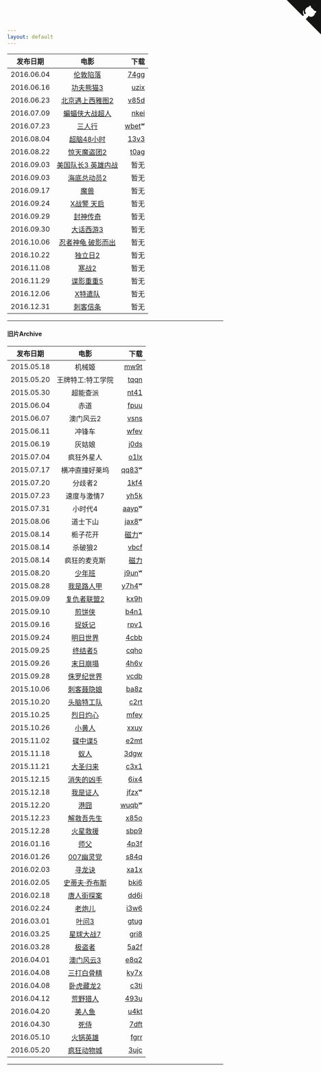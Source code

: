 ```yaml
---
layout: default
---
```


| 发布日期        | 电影           | 下载  |
| ------------- |:-------------:| -----:|
| 2016.06.04      | [伦敦陷落](http://movie.mtime.com/211903/)     | [74gg](http://pan.baidu.com/s/1qXWehtE)  |
| 2016.06.16      | [功夫熊猫3](http://movie.douban.com/subject/11589036/)     | [uzix](https://pan.baidu.com/s/1eRKWc9O) |
| 2016.06.23      | [北京遇上西雅图2](http://movie.mtime.com/211903/)     | [v85d](http://pan.baidu.com/s/1eSe7i8q)  |
| 2016.07.09     | [蝙蝠侠大战超人](http://movie.douban.com/subject/24750534/)     | [nkei](http://pan.baidu.com/s/1i5uaIt3) |
| 2016.07.23     | [三人行](https://movie.douban.com/subject/26235349/)     |[wbet](https://pan.baidu.com/s/1boVl3XX)ʷ |
| 2016.08.04     | [超脑48小时](https://movie.douban.com/)     |[13v3](http://pan.baidu.com/s/1hsmCiEC) |
| 2016.08.22      | [惊天魔盗团2](https://movie.douban.com/subject/25662337/)      | [t0ag](http://pan.baidu.com/s/1eSynov4) |
| 2016.09.03     | [美国队长3 英雄内战](https://movie.douban.com/subject/25820460/)     | 暂无 |
| 2016.09.03     | [海底总动员2](https://movie.douban.com/subject/11524967/)     | 暂无 |
| 2016.09.17      | [魔兽](https://movie.douban.com/subject/2131940/)      | 暂无 |
| 2016.09.24     | [X战警 天启](https://movie.douban.com/subject/25786060/)     | 暂无 |
| 2016.09.29      | [封神传奇]()      | 暂无 |
| 2016.09.30      | [大话西游3]()      | 暂无 |
| 2016.10.06      | [忍者神龟 破影而出]()      | 暂无 |
| 2016.10.22      | [独立日2]()      | 暂无 |
| 2016.11.08      | [寒战2]()      | 暂无 |
| 2016.11.29      | [谍影重重5]()      | 暂无 |
| 2016.12.06      | [X特遣队]()      | 暂无 |
| 2016.12.31      | [刺客信条]()      | 暂无 |


---

#### 旧片Archive

| 发布日期        | 电影           | 下载  |
| ------------- |:-------------:| -----:|
| 2015.05.18      | 机械姬 | [mw9t](http://pan.baidu.com/s/1tuHye) |
| 2015.05.20      | 王牌特工:特工学院 | [tqqn](http://pan.baidu.com/s/1o6vEloI)|
| 2015.05.30      | 超能查派 | [nt41](http://pan.baidu.com/s/1sjmfckd) |
| 2015.06.04      | 赤道 |[fpuu](http://pan.baidu.com/s/1gdxvqzL) |
| 2015.06.07      | 澳门风云2 | [vsns](http://pan.baidu.com/s/1kTh7Z99)|
| 2015.06.11      | 冲锋车 | [wfev](http://pan.baidu.com/s/1hq7wMkk)|
| 2015.06.19      | 灰姑娘 | [j0ds](http://pan.baidu.com/s/1jG4B39s )|
| 2015.07.04      | 疯狂外星人 | [o1lx](http://pan.baidu.com/s/1dDIZKat)|
| 2015.07.17      | 横冲直撞好莱坞 | [qq83](http://pan.baidu.com/s/1i3EOHWL)ʷ |
| 2015.07.20      | 分歧者2 | [1kf4](http://pan.baidu.com/s/1ntIK70H) |
| 2015.07.23      | 速度与激情7 |[yh5k](http://pan.baidu.com/s/1eQD9nA6)|
| 2015.07.31      | 小时代4 | [aayp](http://pan.baidu.com/s/1qWqUGQo)ʷ |
| 2015.08.06      | 道士下山 | [jax8](http://pan.baidu.com/s/1BG5QI)ʷ  |
| 2015.08.14      | 栀子花开 | [磁力](magnet:?xt=urn:btih:3A8C40DB47B9A928A6CC160C68E85709578671BA)ʷ |
| 2015.08.14      | 杀破狼2 |[vbcf](http://pan.baidu.com/s/1hqCmv9E)|
| 2015.08.14      | 疯狂的麦克斯  |[磁力](magnet:?xt=urn:btih:ac4c728505e107f1d5401fa57163b6d2a5ae9279&dn=Mad.Max.Fury.Road.2015.1080p.BluRay.x264.DTS-WiKi&xl=14561825500)|
| 2015.08.20      | [少年班](http://movie.douban.com/subject/26219652/) | [j9un](http://pan.baidu.com/s/1mgIiL0c)ʷ|
| 2015.08.28      | [我是路人甲](http://movie.douban.com/subject/25746375/) | [y7h4](http://pan.baidu.com/s/1o626HPg)ʷ|
| 2015.09.09      | [复仇者联盟2](http://movie.douban.com/subject/10741834/)  |   [kx9h](http://pan.baidu.com/s/1sjmlNWD)|
| 2015.09.10      | [煎饼侠](http://movie.douban.com/subject/25895276/) | [b4n1](http://pan.baidu.com/s/1eQ11EHs) |
| 2015.09.16      | [捉妖记](http://movie.douban.com/subject/25723907/) | [rpv1](http://pan.baidu.com/s/1c0FdlG8) |
| 2015.09.24      | [明日世界](http://movie.douban.com/subject/6873042/)      |  [4cbb](http://pan.baidu.com/s/1kTzqhZD) |
| 2015.09.25       | [终结者5](http://movie.douban.com/subject/3338862/)      |[cqho](http://pan.baidu.com/s/1nt7tHrV)|
| 2015.09.26      | [末日崩塌](http://movie.douban.com/subject/25786077/) |[4h6v](http://pan.baidu.com/s/1hqxuMu4 ) |
| 2015.09.28      | [侏罗纪世界](http://movie.douban.com/subject/10440138/)      | [vcdb](http://pan.baidu.com/s/1eQwd674)|
| 2015.10.06      | [刺客聂隐娘](http://movie.douban.com/subject/2303845)  |  [ba8z](http://pan.baidu.com/s/1eQFGvom)|
| 2015.10.20      | [头脑特工队](http://movie.douban.com/subject/10533913/)     |   [c2rt](http://pan.baidu.com/s/1c0Bb5Aw)|
| 2015.10.25      | [烈日灼心](http://movie.douban.com/subject/24719063/)     | [mfey](http://pan.baidu.com/s/1eCfMY)|
| 2015.10.26      | [小黄人](http://movie.douban.com/subject/11624706/)      |[xxuy](http://pan.baidu.com/s/1kTNaXmv) |
| 2015.11.02      | [碟中谍5](http://movie.douban.com/subject/10727641)      |[e2mt](http://pan.baidu.com/s/1eQkAkIu) |
| 2015.11.18      | [蚁人](http://movie.douban.com/subject/1866473/)      |[3dgw](http://pan.baidu.com/s/1bnulb5d ) |
| 2015.11.21      | [大圣归来](http://movie.douban.com/subject/26277313/) | [c3x1](http://pan.baidu.com/s/1o6CfHUi) |
| 2015.12.15      | [消失的凶手](https://movie.douban.com/subject/25778483/)      | [6ix4](http://pan.baidu.com/s/1kUaEDnT)  |
| 2015.12.18      | [我是证人](http://movie.douban.com/subject/26313973/)      | [jfzx](http://pan.baidu.com/s/1sk16S4P)ʷ|
| 2015.12.20      | [港囧](http://movie.douban.com/subject/25710912/)      | [wuqb](http://pan.baidu.com/s/1o7uRAo6)ʷ|
| 2015.12.23      | [解救吾先生](http://movie.douban.com/subject/25798448/)      | [x85o](http://pan.baidu.com/s/1dEpf7iD) |
| 2015.12.28      | [火星救援](http://movie.douban.com/subject/25864085)      | [sbp9](http://pan.baidu.com/s/1qXyTPyG)|
| 2016.01.16      | [师父](http://movie.douban.com/subject/25919910/)      | [4p3f](http://pan.baidu.com/s/1i3Ob4Fz)|
| 2016.01.26      | [007幽灵党](http://movie.mtime.com/194879/)      | [s84q](http://pan.baidu.com/s/1c0UrGUs) |
| 2016.02.03      | [寻龙诀](http://movie.douban.com/subject/3077412)      | [xa1x](http://pan.baidu.com/s/1eQTFFyE)|
| 2016.02.05      | [史蒂夫·乔布斯](http://movie.douban.com/subject/25850443/)      | [bki6](http://pan.baidu.com/s/1hrm8vRm ) |
| 2016.02.18      | [唐人街探案](http://movie.douban.com/subject/26311973/)      | [dd6i](http://pan.baidu.com/s/1dEhsK2d)|
| 2016.02.24      | [老炮儿](http://movie.douban.com/subject/24751756)      | [i3w6](http://pan.baidu.com/s/1o7hI2vw)|
| 2016.03.01      | [叶问3](http://movie.douban.com/subject/11598977/)     | [gtug](http://pan.baidu.com/s/1Tvyeq)|
| 2016.03.25      | [星球大战7](https://movie.douban.com/subject/20326665/)     | [gri8](http://pan.baidu.com/s/1pLsxSdP) |
| 2016.03.28      | [极盗者](https://movie.douban.com/subject/25809384/)     | [5a2f](http://pan.baidu.com/s/1nu6yP5J) |
| 2016.04.01      | [澳门风云3](http://movie.douban.com/subject/26334559/)     | [e8q2](http://pan.baidu.com/s/1mhICmWo) |
| 2016.04.08      | [三打白骨精](http://movie.douban.com/subject/25827963/)     | [ky7x](http://pan.baidu.com/s/1qYnCLuW) |
| 2016.04.08      | [卧虎藏龙2](http://movie.douban.com/subject/21327512/)     | [c3ti](http://pan.baidu.com/s/1eR2Aa2Y) |
| 2016.04.12      | [荒野猎人](http://movie.douban.com/subject/5327268/)     | [493u](http://pan.baidu.com/s/1bpLTm8n)  |
| 2016.04.20      | [美人鱼](http://movie.douban.com/subject/19944106/)     | [u4kt](http://pan.baidu.com/s/1skPo1pr)|
| 2016.04.30      | [死侍](http://movie.mtime.com/106309/)     | [7dft](http://pan.baidu.com/s/1bXkYqq)  |
| 2016.05.10      | [火锅英雄](https://movie.douban.com/subject/25662327/)     | [fgrr](http://pan.baidu.com/s/1slwzkAT)|
| 2016.05.20      | [疯狂动物城](https://movie.douban.com/subject/25662329/)     | [3ujc](http://pan.baidu.com/s/1cxA1wa) |

---


<a href="https://github.com/moviex/moviex.github.io/edit/master/index.md" class="github-corner"><svg width="80" height="80" viewBox="0 0 250 250" style="fill:#151513; color:#fff; position: absolute; top: 0; border: 0; right: 0;"><path d="M0,0 L115,115 L130,115 L142,142 L250,250 L250,0 Z"></path><path d="M128.3,109.0 C113.8,99.7 119.0,89.6 119.0,89.6 C122.0,82.7 120.5,78.6 120.5,78.6 C119.2,72.0 123.4,76.3 123.4,76.3 C127.3,80.9 125.5,87.3 125.5,87.3 C122.9,97.6 130.6,101.9 134.4,103.2" fill="currentColor" style="transform-origin: 130px 106px;" class="octo-arm"></path><path d="M115.0,115.0 C114.9,115.1 118.7,116.5 119.8,115.4 L133.7,101.6 C136.9,99.2 139.9,98.4 142.2,98.6 C133.8,88.0 127.5,74.4 143.8,58.0 C148.5,53.4 154.0,51.2 159.7,51.0 C160.3,49.4 163.2,43.6 171.4,40.1 C171.4,40.1 176.1,42.5 178.8,56.2 C183.1,58.6 187.2,61.8 190.9,65.4 C194.5,69.0 197.7,73.2 200.1,77.6 C213.8,80.2 216.3,84.9 216.3,84.9 C212.7,93.1 206.9,96.0 205.4,96.6 C205.1,102.4 203.0,107.8 198.3,112.5 C181.9,128.9 168.3,122.5 157.7,114.1 C157.9,116.9 156.7,120.9 152.7,124.9 L141.0,136.5 C139.8,137.7 141.6,141.9 141.8,141.8 Z" fill="currentColor" class="octo-body"></path></svg></a><style>.github-corner:hover .octo-arm{animation:octocat-wave 560ms ease-in-out}@keyframes octocat-wave{0%,100%{transform:rotate(0)}20%,60%{transform:rotate(-25deg)}40%,80%{transform:rotate(10deg)}}@media (max-width:500px){.github-corner:hover .octo-arm{animation:none}.github-corner .octo-arm{animation:octocat-wave 560ms ease-in-out}}</style>

